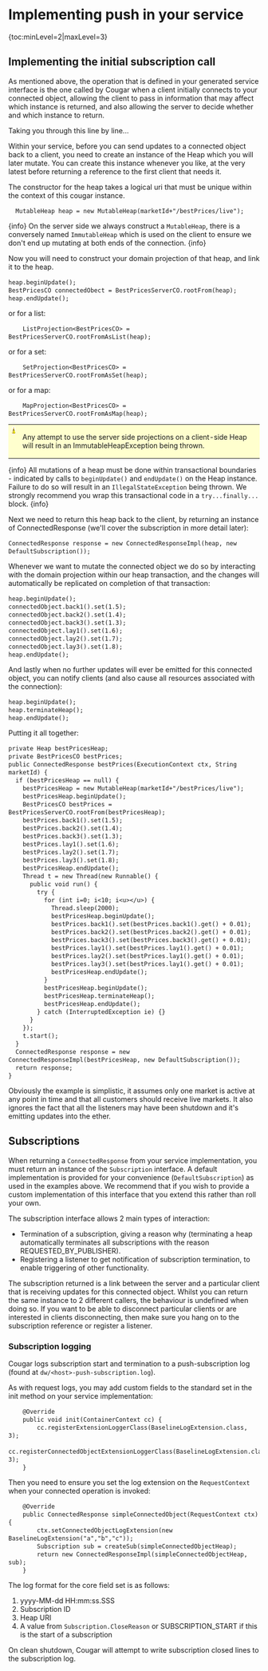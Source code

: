 ---
---
# Implementing push in your service

{toc:minLevel=2|maxLevel=3}

## Implementing the initial subscription call

As mentioned above, the operation that is defined in your generated service interface is the one called by Cougar when a
client initially connects to your connected object, allowing the client to pass in information that may affect which
instance is returned, and also allowing the server to decide whether and which instance to return.

Taking you through this line by line...

Within your service, before you can send updates to a connected object back to a client, you need to create an instance
of the Heap which you will later mutate. You can create this instance whenever you like, at the very latest before returning
a reference to the first client that needs it.

The constructor for the heap takes a logical uri that must be unique within the context of this cougar instance.

```
  MutableHeap heap = new MutableHeap(marketId+"/bestPrices/live");
```

{info}
On the server side we always construct a ```MutableHeap```, there is a conversely named ```ImmutableHeap``` which is used
on the client to ensure we don't end up mutating at both ends of the connection.
{info}

Now you will need to construct your domain projection of that heap, and link it to the heap.

```
heap.beginUpdate();
BestPricesCO connectedObect = BestPricesServerCO.rootFrom(heap);
heap.endUpdate();
```

or for a list:

```
    ListProjection<BestPricesCO> = BestPricesServerCO.rootFromAsList(heap);
```

or for a set:

```
    SetProjection<BestPricesCO> = BestPricesServerCO.rootFromAsSet(heap);
```

or for a map:

```
    MapProjection<BestPricesCO> = BestPricesServerCO.rootFromAsMap(heap);
```


<table style='background-color: #FFFFCE;'>
    <tr>
        <td valign='top'><img src='warning.gif' width='16' height='16' align='center' valign='middle' border='0'></td>
        <td><p>Any attempt to use the server side projections on a client-side Heap will result in an ImmutableHeapException being thrown.</p></td>
    </tr>
</table>


{info}
All mutations of a heap must be done within transactional boundaries - indicated by calls to ```beginUpdate()``` and
```endUpdate()``` on the Heap instance. Failure to do so will result in an ```IllegalStateException``` being thrown. We
strongly recommend you wrap this transactional code in a ```try...finally...``` block.
{info}

Next we need to return this heap back to the client, by returning an instance of ConnectedResponse (we'll cover the
subscription in more detail later):

```
ConnectedResponse response = new ConnectedResponseImpl(heap, new DefaultSubscription());
```

Whenever we want to mutate the connected object we do so by interacting with the domain projection within our heap
transaction, and the changes will automatically be replicated on completion of that transaction:

```
heap.beginUpdate();
connectedObject.back1().set(1.5);
connectedObject.back2().set(1.4);
connectedObject.back3().set(1.3);
connectedObject.lay1().set(1.6);
connectedObject.lay2().set(1.7);
connectedObject.lay3().set(1.8);
heap.endUpdate();
```

And lastly when no further updates will ever be emitted for this connected object, you can notify clients (and also
cause all resources associated with the connection):

```
heap.beginUpdate();
heap.terminateHeap();
heap.endUpdate();
```

Putting it all together:

```
private Heap bestPricesHeap;
private BestPricesCO bestPrices;
public ConnectedResponse bestPrices(ExecutionContext ctx, String marketId) {
  if (bestPricesHeap == null) {
    bestPricesHeap = new MutableHeap(marketId+"/bestPrices/live");
    bestPricesHeap.beginUpdate();
    BestPricesCO bestPrices = BestPricesServerCO.rootFrom(bestPricesHeap);
    bestPrices.back1().set(1.5);
    bestPrices.back2().set(1.4);
    bestPrices.back3().set(1.3);
    bestPrices.lay1().set(1.6);
    bestPrices.lay2().set(1.7);
    bestPrices.lay3().set(1.8);
    bestPricesHeap.endUpdate();
    Thread t = new Thread(new Runnable() {
      public void run() {
        try {
          for (int i=0; i<10; i<u></u>) {
            Thread.sleep(2000);
            bestPricesHeap.beginUpdate();
            bestPrices.back1().set(bestPrices.back1().get() + 0.01);
            bestPrices.back2().set(bestPrices.back2().get() + 0.01);
            bestPrices.back3().set(bestPrices.back3().get() + 0.01);
            bestPrices.lay1().set(bestPrices.lay1().get() + 0.01);
            bestPrices.lay2().set(bestPrices.lay1().get() + 0.01);
            bestPrices.lay3().set(bestPrices.lay1().get() + 0.01);
            bestPricesHeap.endUpdate();
          }
          bestPricesHeap.beginUpdate();
          bestPricesHeap.terminateHeap();
          bestPricesHeap.endUpdate();
        } catch (InterruptedException ie) {}
      }
    });
    t.start();
  }
  ConnectedResponse response = new ConnectedResponseImpl(bestPricesHeap, new DefaultSubscription());
  return response;
}
```

Obviously the example is simplistic, it assumes only one market is active at any point in time and that all customers
should receive live markets. It also ignores the fact that all the listeners may have been shutdown and it's emitting
updates into the ether.

## Subscriptions

When returning a ```ConnectedResponse``` from your service implementation, you must return an instance of the
```Subscription``` interface. A default implementation is provided for your convenience (```DefaultSubscription```) as
used in the examples above. We recommend that if you wish to provide a custom implementation of this interface that you
extend this rather than roll your own.

The subscription interface allows 2 main types of interaction:

* Termination of a subscription, giving a reason why (terminating a heap automatically terminates all subscriptions with
the reason REQUESTED_BY_PUBLISHER).
* Registering a listener to get notification of subscription termination, to enable triggering of other functionality.

The subscription returned is a link between the server and a particular client that is receiving updates for this connected
object. Whilst you can return the same instance to 2 different callers, the behaviour is undefined when doing so. If you
want to be able to disconnect particular clients or are interested in clients disconnecting, then make sure you hang on
to the subscription reference or register a listener.

### Subscription logging

Cougar logs subscription start and termination to a push-subscription log (found at ```dw/<host>-push-subscription.log```).

As with request logs, you may add custom fields to the standard set in the init method on your service implementation:

```
    @Override
    public void init(ContainerContext cc) {
        cc.registerExtensionLoggerClass(BaselineLogExtension.class, 3);
        cc.registerConnectedObjectExtensionLoggerClass(BaselineLogExtension.class, 3);
    }
```

Then you need to ensure you set the log extension on the ```RequestContext``` when your connected operation is invoked:

```
    @Override
    public ConnectedResponse simpleConnectedObject(RequestContext ctx) {
        ctx.setConnectedObjectLogExtension(new BaselineLogExtension("a","b","c"));
        Subscription sub = createSub(simpleConnectedObjectHeap);
        return new ConnectedResponseImpl(simpleConnectedObjectHeap, sub);
    }
```

The log format for the core field set is as follows:

1. yyyy-MM-dd HH:mm:ss.SSS
2. Subscription ID
3. Heap URI
4. A value from ```Subscription.CloseReason``` or SUBSCRIPTION_START if this is the start of a subscription

On clean shutdown, Cougar will attempt to write subscription closed lines to the subscription log.

